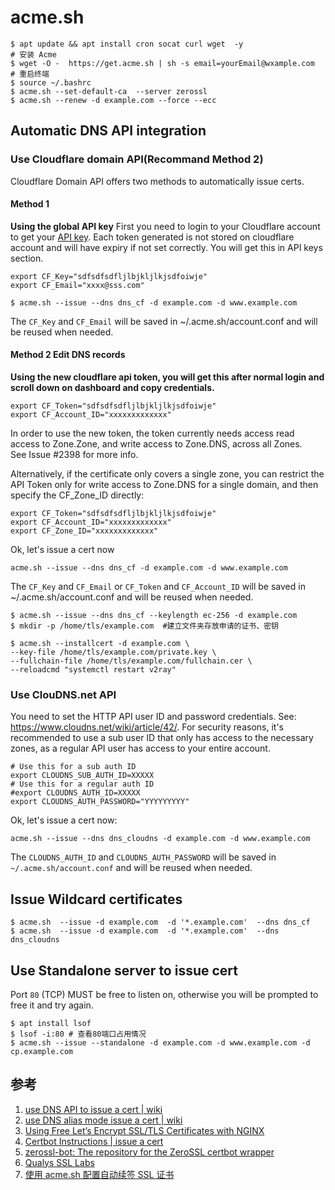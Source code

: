 # acme.sh

```
$ apt update && apt install cron socat curl wget  -y
# 安装 Acme
$ wget -O -  https://get.acme.sh | sh -s email=yourEmail@wxample.com
# 重启终端
$ source ~/.bashrc
$ acme.sh --set-default-ca  --server zerossl
$ acme.sh --renew -d example.com --force --ecc
```

## Automatic DNS API integration

### Use Cloudflare domain API(Recommand Method 2)
Cloudflare Domain API offers two methods to automatically issue certs.

#### Method 1
**Using the global API key**
First you need to login to your Cloudflare account to get your [API key](https://dash.cloudflare.com/profile). Each token generated is not stored on cloudflare account and will have expiry if not set correctly. You will get this in API keys section.
```
export CF_Key="sdfsdfsdfljlbjkljlkjsdfoiwje"
export CF_Email="xxxx@sss.com"
```
```
$ acme.sh --issue --dns dns_cf -d example.com -d www.example.com
```
The `CF_Key` and `CF_Email` will be saved in ~/.acme.sh/account.conf and will be reused when needed.


#### Method 2 Edit DNS records
**Using the new cloudflare api token, you will get this after normal login and  scroll down on dashboard and copy credentials.**
```
export CF_Token="sdfsdfsdfljlbjkljlkjsdfoiwje"
export CF_Account_ID="xxxxxxxxxxxxx"
```

In order to use the new token, the token currently needs access read 
access to Zone.Zone, and write access to Zone.DNS, across all Zones.  
See Issue #2398 for more info.


Alternatively, if the certificate only covers a single zone, you can 
restrict the API Token only for write access to Zone.DNS for a single 
domain, and then specify the CF_Zone_ID directly:

```
export CF_Token="sdfsdfsdfljlbjkljlkjsdfoiwje"
export CF_Account_ID="xxxxxxxxxxxxx"
export CF_Zone_ID="xxxxxxxxxxxxx"
```
Ok, let's issue a cert now
```
acme.sh --issue --dns dns_cf -d example.com -d www.example.com
```
The `CF_Key` and `CF_Email` or `CF_Token` and `CF_Account_ID` will be saved in ~/.acme.sh/account.conf and will be reused when needed.


```
$ acme.sh --issue --dns dns_cf --keylength ec-256 -d example.com
$ mkdir -p /home/tls/example.com  #建立文件夹存放申请的证书、密钥
```

```
$ acme.sh --installcert -d example.com \
--key-file /home/tls/example.com/private.key \
--fullchain-file /home/tls/example.com/fullchain.cer \
--reloadcmd "systemctl restart v2ray"
```

### Use ClouDNS.net API

You need to set the HTTP API user ID and password credentials. See: https://www.cloudns.net/wiki/article/42/. For security reasons, it's recommended to use a sub user ID that only has access to the necessary zones, as a regular API user has access to your entire account.
```
# Use this for a sub auth ID
export CLOUDNS_SUB_AUTH_ID=XXXXX
# Use this for a regular auth ID
#export CLOUDNS_AUTH_ID=XXXXX
export CLOUDNS_AUTH_PASSWORD="YYYYYYYYY"
```
Ok, let's issue a cert now:
```
acme.sh --issue --dns dns_cloudns -d example.com -d www.example.com
```
The `CLOUDNS_AUTH_ID` and `CLOUDNS_AUTH_PASSWORD` will be saved in `~/.acme.sh/account.conf` and will be reused when needed.


## Issue Wildcard certificates
```
$ acme.sh  --issue -d example.com  -d '*.example.com'  --dns dns_cf
$ acme.sh  --issue -d example.com  -d '*.example.com'  --dns dns_cloudns
```

## Use Standalone server to issue cert
Port `80` (TCP) MUST be free to listen on, otherwise you will be prompted to free it and try again.
```
$ apt install lsof
$ lsof -i:80 # 查看80端口占用情况
$ acme.sh --issue --standalone -d example.com -d www.example.com -d cp.example.com
```

## 参考
1. [use DNS API to issue a cert | wiki](https://github.com/acmesh-official/acme.sh/wiki/dnsapi)
2. [use DNS alias mode issue a cert | wiki](https://github.com/acmesh-official/acme.sh/wiki/DNS-alias-mode)
3. [Using Free Let’s Encrypt SSL/TLS Certificates with NGINX ](https://www.nginx.com/blog/using-free-ssltls-certificates-from-lets-encrypt-with-nginx/)
4. [Certbot Instructions  | issue a cert](https://certbot.eff.org/instructions)
5. [zerossl-bot: The repository for the ZeroSSL certbot wrapper ](https://github.com/zerossl/zerossl-bot)
6. [Qualys SSL Labs](https://www.ssllabs.com/)
7. [使用 acme.sh 配置自动续签 SSL 证书](https://u.sb/acme-sh-ssl/)
